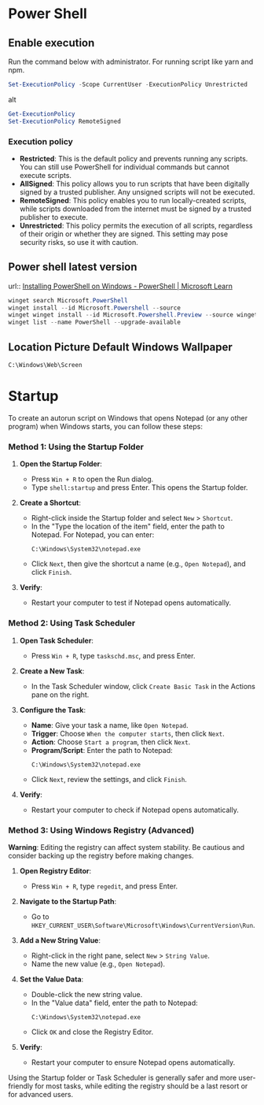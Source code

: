# Power Shell
## Enable execution
Run the command below with administrator. For running script like yarn and npm.
```powershell
Set-ExecutionPolicy -Scope CurrentUser -ExecutionPolicy Unrestricted
```
alt
```powershell
Get-ExecutionPolicy
Set-ExecutionPolicy RemoteSigned
```
### Execution policy
- **Restricted**: This is the default policy and prevents running any scripts. You can still use PowerShell for individual commands but cannot execute scripts.
- **AllSigned**: This policy allows you to run scripts that have been digitally signed by a trusted publisher. Any unsigned scripts will not be executed.
- **RemoteSigned**: This policy enables you to run locally-created scripts, while scripts downloaded from the internet must be signed by a trusted publisher to execute.
- **Unrestricted**: This policy permits the execution of all scripts, regardless of their origin or whether they are signed. This setting may pose security risks, so use it with caution.

## Power shell latest version
url:: [Installing PowerShell on Windows - PowerShell | Microsoft Learn](https://learn.microsoft.com/en-us/powershell/scripting/install/installing-powershell-on-windows?view=powershell-7.4#winget)
```powershell
winget search Microsoft.PowerShell
winget install --id Microsoft.Powershell --source
winget winget install --id Microsoft.Powershell.Preview --source winget
winget list --name PowerShell --upgrade-available
```
## Location Picture Default Windows Wallpaper
```
C:\Windows\Web\Screen
```

# Startup
To create an autorun script on Windows that opens Notepad (or any other program) when Windows starts, you can follow these steps:

### Method 1: Using the Startup Folder

1. **Open the Startup Folder**:
   - Press `Win + R` to open the Run dialog.
   - Type `shell:startup` and press Enter. This opens the Startup folder.

2. **Create a Shortcut**:
   - Right-click inside the Startup folder and select `New` > `Shortcut`.
   - In the "Type the location of the item" field, enter the path to Notepad. For Notepad, you can enter:
     ```
     C:\Windows\System32\notepad.exe
     ```
   - Click `Next`, then give the shortcut a name (e.g., `Open Notepad`), and click `Finish`.

3. **Verify**:
   - Restart your computer to test if Notepad opens automatically.

### Method 2: Using Task Scheduler

1. **Open Task Scheduler**:
   - Press `Win + R`, type `taskschd.msc`, and press Enter.

2. **Create a New Task**:
   - In the Task Scheduler window, click `Create Basic Task` in the Actions pane on the right.

3. **Configure the Task**:
   - **Name**: Give your task a name, like `Open Notepad`.
   - **Trigger**: Choose `When the computer starts`, then click `Next`.
   - **Action**: Choose `Start a program`, then click `Next`.
   - **Program/Script**: Enter the path to Notepad:
     ```
     C:\Windows\System32\notepad.exe
     ```
   - Click `Next`, review the settings, and click `Finish`.

4. **Verify**:
   - Restart your computer to check if Notepad opens automatically.

### Method 3: Using Windows Registry (Advanced)

**Warning**: Editing the registry can affect system stability. Be cautious and consider backing up the registry before making changes.

1. **Open Registry Editor**:
   - Press `Win + R`, type `regedit`, and press Enter.

2. **Navigate to the Startup Path**:
   - Go to `HKEY_CURRENT_USER\Software\Microsoft\Windows\CurrentVersion\Run`.

3. **Add a New String Value**:
   - Right-click in the right pane, select `New` > `String Value`.
   - Name the new value (e.g., `Open Notepad`).

4. **Set the Value Data**:
   - Double-click the new string value.
   - In the "Value data" field, enter the path to Notepad:
     ```
     C:\Windows\System32\notepad.exe
     ```
   - Click `OK` and close the Registry Editor.

5. **Verify**:
   - Restart your computer to ensure Notepad opens automatically.

Using the Startup folder or Task Scheduler is generally safer and more user-friendly for most tasks, while editing the registry should be a last resort or for advanced users.